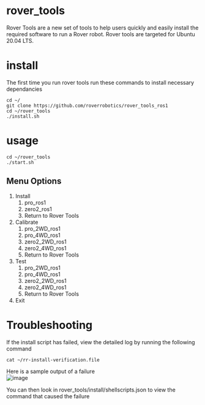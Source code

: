 # rover_tools

Rover Tools are a new set of tools to help users quickly and easily install the required software to run a Rover robot. Rover tools are targeted for Ubuntu 20.04 LTS.

# install

The first time you run rover tools run these commands to install necessary dependancies

```
cd ~/
git clone https://github.com/roverrobotics/rover_tools_ros1
cd ~/rover_tools
./install.sh
```

# usage

```
cd ~/rover_tools
./start.sh
```

## Menu Options

<ol>
  <li>Install
    <ol>
    <li>pro_ros1</li>
    <li>zero2_ros1</li>
    <li>Return to Rover Tools</li>
    </ol>
  </li>
  <li>Calibrate
    <ol>
    <li>pro_2WD_ros1</li>
    <li>pro_4WD_ros1</li>
    <li>zero2_2WD_ros1</li>
    <li>zero2_4WD_ros1</li>
    <li>Return to Rover Tools</li>
    </ol>
  </li>
  <li>Test
    <ol>
    <li>pro_2WD_ros1</li>
    <li>pro_4WD_ros1</li>
    <li>zero2_2WD_ros1</li>
    <li>zero2_4WD_ros1</li>
    <li>Return to Rover Tools</li>
    </ol>
  </li>
  <li>Exit</li>
</ol>

# Troubleshooting
If the install script has failed, view the detailed log by running the following command

```
cat ~/rr-install-verification.file
```

Here is a sample output of a failure <br>
![image](https://user-images.githubusercontent.com/6597441/128610405-4e99d424-48ff-4ce5-9775-ebf714dda4d8.png)

You can then look in rover_tools/install/shellscripts.json to view the command that caused the failure
